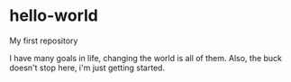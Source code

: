 # hello-world
My first repository


I have many goals in life, changing the world is all of them. 
Also, the buck doesn't stop here, i'm just getting started. 

